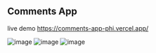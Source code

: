 ## Comments App
live demo https://comments-app-phi.vercel.app/


![image](https://user-images.githubusercontent.com/43813154/198581847-d94aaf9d-910c-479f-b960-9d7af2763ba8.png)
![image](https://user-images.githubusercontent.com/43813154/198582008-5f48d00a-40cd-4071-a936-dde7911c1ca6.png)
![image](https://user-images.githubusercontent.com/43813154/198582069-955acff4-b7da-4967-aa0c-b7694e232584.png)

